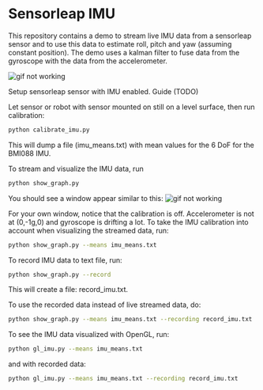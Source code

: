 # Sensorleap IMU

This repository contains a demo to stream live IMU data from a sensorleap sensor and to use this data to
estimate roll, pitch and yaw (assuming constant position). The demo uses a kalman filter to fuse data from the gyroscope
with the data from the accelerometer.

![gif not working](gifs/gl_imu.gif)

Setup sensorleap sensor with IMU enabled. Guide (TODO)

Let sensor or robot with sensor mounted on still on a level surface, then run calibration: 

```bash
python calibrate_imu.py
```

This will dump a file (imu_means.txt) with mean values for the 6 DoF for the BMI088 IMU.

To stream and visualize the IMU data, run
```bash
python show_graph.py
```
You should see a window appear similar to this:
![gif not working](gifs/show_graph.gif)

For your own window, notice that the calibration is off. Accelerometer is not at (0,-1g,0) and gyroscope is drifting a lot.
To take the IMU calibration into account when visualizing the streamed data, run:

```bash
python show_graph.py --means imu_means.txt
```

To record IMU data to text file, run:
```bash
python show_graph.py --record
```
This will create a file: record_imu.txt.

To use the recorded data instead of live streamed data, do:
```bash
python show_graph.py --means imu_means.txt --recording record_imu.txt
```

To see the IMU data visualized with OpenGL, run:
```bash
python gl_imu.py --means imu_means.txt
```
and with recorded data:

```bash
python gl_imu.py --means imu_means.txt --recording record_imu.txt
```








